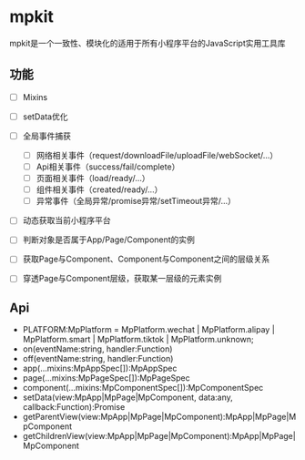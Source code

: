 # mpkit
mpkit是一个一致性、模块化的适用于所有小程序平台的JavaScript实用工具库

## 功能
- [ ] Mixins
- [ ] setData优化
- [ ] 全局事件捕获
    - [ ] 网络相关事件（request/downloadFile/uploadFile/webSocket/...）
    - [ ] Api相关事件（success/fail/complete）
    - [ ] 页面相关事件（load/ready/...）
    - [ ] 组件相关事件（created/ready/...）
    - [ ] 异常事件（全局异常/promise异常/setTimeout异常/...）
- [ ] 动态获取当前小程序平台
- [ ] 判断对象是否属于App/Page/Component的实例
- [ ] 获取Page与Component、Component与Component之间的层级关系
- [ ] 穿透Page与Component层级，获取某一层级的元素实例


## Api
- PLATFORM:MpPlatform = MpPlatform.wechat | MpPlatform.alipay | MpPlatform.smart | MpPlatform.tiktok | MpPlatform.unknown;
- on(eventName:string, handler:Function)
- off(eventName:string, handler:Function)
- app(...mixins:MpAppSpec[]):MpAppSpec
- page(...mixins:MpPageSpec[]):MpPageSpec
- component(...mixins:MpComponentSpec[]):MpComponentSpec
- setData(view:MpApp|MpPage|MpComponent, data:any, callback:Function):Promise
- getParentView(view:MpApp|MpPage|MpComponent):MpApp|MpPage|MpComponent
- getChildrenView(view:MpApp|MpPage|MpComponent):MpApp|MpPage|MpComponent